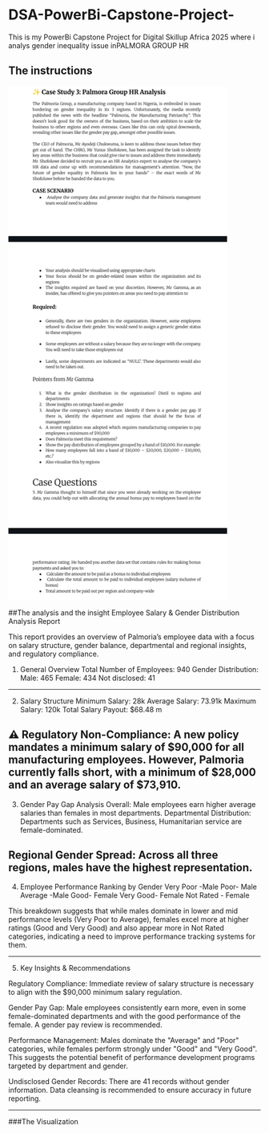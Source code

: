 # DSA-PowerBi-Capstone-Project-
This is my PowerBi Capstone Project for Digital Skillup Africa 2025 where i analys gender inequality issue inPALMORA GROUP HR 

## The instructions 
![The given instructions](1754210103851.jpg)

##The analysis and the insight 
Employee Salary & Gender Distribution Analysis Report

This report provides an overview of Palmoria’s employee data with a focus on salary structure, gender balance, departmental and regional insights, and regulatory compliance.

1. General Overview
Total Number of Employees: 940
Gender Distribution:
Male: 465
Female: 434
Not disclosed: 41
---
2. Salary Structure
Minimum Salary: 28k
Average Salary: 73.91k
Maximum Salary: 120k
Total Salary Payout: $68.48 m

⚠️ Regulatory Non-Compliance:
A new policy mandates a minimum salary of $90,000 for all manufacturing employees. However, Palmoria currently falls short, with a minimum of $28,000 and an average salary of $73,910.
---
3. Gender Pay Gap Analysis
Overall: Male employees earn higher average salaries than females in most departments.
Departmental Distribution:
Departments such as Services, Business, Humanitarian service are female-dominated.

Regional Gender Spread:
Across all three regions, males have the highest representation.
---
4. Employee Performance Ranking by Gender
Very Poor	-Male
Poor-	Male
Average	-Male
Good-	Female
Very Good-	Female
Not Rated	- Female

This breakdown suggests that while males dominate in lower and mid performance levels (Very Poor to Average), females excel more at higher ratings (Good and Very Good) and also appear more in Not Rated categories, indicating a need to improve performance tracking systems for them.

---

5. Key Insights & Recommendations

Regulatory Compliance:
Immediate review of salary structure is necessary to align with the $90,000 minimum salary regulation.

Gender Pay Gap:
Male employees consistently earn more, even in some female-dominated departments and with the good performance of the female. A gender pay review is recommended.

Performance Management:
Males dominate the "Average" and "Poor" categories, while females perform strongly under "Good" and "Very Good". This suggests the potential benefit of performance development programs targeted by department and gender.

Undisclosed Gender Records:
There are 41 records without gender information. Data cleansing is recommended to ensure accuracy in future reporting.

---
###The Visualization 

